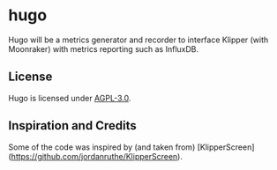 # hugo
Hugo will be a metrics generator and recorder to interface Klipper (with Moonraker) with metrics reporting such as InfluxDB.

## License
Hugo is licensed under [AGPL-3.0](LICENSE).

## Inspiration and Credits
Some of the code was inspired by (and taken from) [KlipperScreen] (https://github.com/jordanruthe/KlipperScreen).